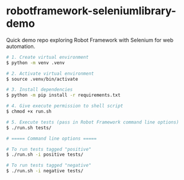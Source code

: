 # robotframework-seleniumlibrary-demo

Quick demo repo exploring Robot Framework with Selenium for web automation.

```sh
# 1. Create virtual environment
$ python -m venv .venv

# 2. Activate virtual environment
$ source .venv/bin/activate

# 3. Install dependencies
$ python -m pip install -r requirements.txt

# 4. Give execute permission to shell script
$ chmod +x run.sh

# 5. Execute tests (pass in Robot Framework command line options)
$ ./run.sh tests/

# ===== Command line options =====

# To run tests tagged "positive"
$ ./run.sh -i positive tests/

# To run tests tagged "negative"
$ ./run.sh -i negative tests/
```
